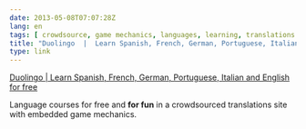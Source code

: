 ```yaml
---
date: 2013-05-08T07:07:28Z
lang: en
tags: [ crowdsource, game mechanics, languages, learning, translations ]
title: "Duolingo  |  Learn Spanish, French, German, Portuguese, Italian and English for free"
type: link
---
```


[Duolingo  |  Learn Spanish, French, German, Portuguese, Italian and
English for free](http://duolingo.com/)

Language courses for free and **for fun** in a crowdsourced translations
site with embedded game mechanics.

